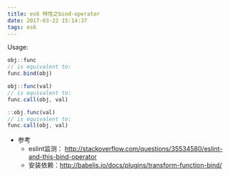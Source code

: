 ```yaml
---
title: es6 特性之bind-operator
date: 2017-03-22 15:14:37
tags: es6
---
```


Usage:
```js
obj::func
// is equivalent to:
func.bind(obj)

obj::func(val)
// is equivalent to:
func.call(obj, val)

::obj.func(val)
// is equivalent to:
func.call(obj, val)
```

+ 参考
  + eslint监测： http://stackoverflow.com/questions/35534580/eslint-and-this-bind-operator
  + 安装依赖：http://babeljs.io/docs/plugins/transform-function-bind/